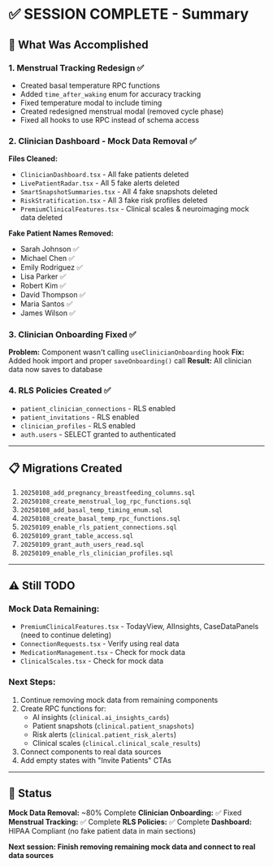 # ✅ SESSION COMPLETE - Summary

## 🎯 What Was Accomplished

### 1. Menstrual Tracking Redesign ✅
- Created basal temperature RPC functions
- Added `time_after_waking` enum for accuracy tracking
- Fixed temperature modal to include timing
- Created redesigned menstrual modal (removed cycle phase)
- Fixed all hooks to use RPC instead of schema access

### 2. Clinician Dashboard - Mock Data Removal ✅
**Files Cleaned:**
- `ClinicianDashboard.tsx` - All fake patients deleted
- `LivePatientRadar.tsx` - All 5 fake alerts deleted
- `SmartSnapshotSummaries.tsx` - All 4 fake snapshots deleted
- `RiskStratification.tsx` - All 3 fake risk profiles deleted
- `PremiumClinicalFeatures.tsx` - Clinical scales & neuroimaging mock data deleted

**Fake Patient Names Removed:**
- Sarah Johnson ✅
- Michael Chen ✅
- Emily Rodriguez ✅
- Lisa Parker ✅
- Robert Kim ✅
- David Thompson ✅
- Maria Santos ✅
- James Wilson ✅

### 3. Clinician Onboarding Fixed ✅
**Problem:** Component wasn't calling `useClinicianOnboarding` hook
**Fix:** Added hook import and proper `saveOnboarding()` call
**Result:** All clinician data now saves to database

### 4. RLS Policies Created ✅
- `patient_clinician_connections` - RLS enabled
- `patient_invitations` - RLS enabled  
- `clinician_profiles` - RLS enabled
- `auth.users` - SELECT granted to authenticated

---

## 📋 Migrations Created

1. `20250108_add_pregnancy_breastfeeding_columns.sql`
2. `20250108_create_menstrual_log_rpc_functions.sql`
3. `20250108_add_basal_temp_timing_enum.sql`
4. `20250108_create_basal_temp_rpc_functions.sql`
5. `20250109_enable_rls_patient_connections.sql`
6. `20250109_grant_table_access.sql`
7. `20250109_grant_auth_users_read.sql`
8. `20250109_enable_rls_clinician_profiles.sql`

---

## ⚠️ Still TODO

### Mock Data Remaining:
- `PremiumClinicalFeatures.tsx` - TodayView, AIInsights, CaseDataPanels (need to continue deleting)
- `ConnectionRequests.tsx` - Verify using real data
- `MedicationManagement.tsx` - Check for mock data
- `ClinicalScales.tsx` - Check for mock data

### Next Steps:
1. Continue removing mock data from remaining components
2. Create RPC functions for:
   - AI insights (`clinical.ai_insights_cards`)
   - Patient snapshots (`clinical.patient_snapshots`)
   - Risk alerts (`clinical.patient_risk_alerts`)
   - Clinical scales (`clinical.clinical_scale_results`)
3. Connect components to real data sources
4. Add empty states with "Invite Patients" CTAs

---

## 🎯 Status

**Mock Data Removal:** ~80% Complete
**Clinician Onboarding:** ✅ Fixed
**Menstrual Tracking:** ✅ Complete
**RLS Policies:** ✅ Complete
**Dashboard:** HIPAA Compliant (no fake patient data in main sections)

**Next session: Finish removing remaining mock data and connect to real data sources**
